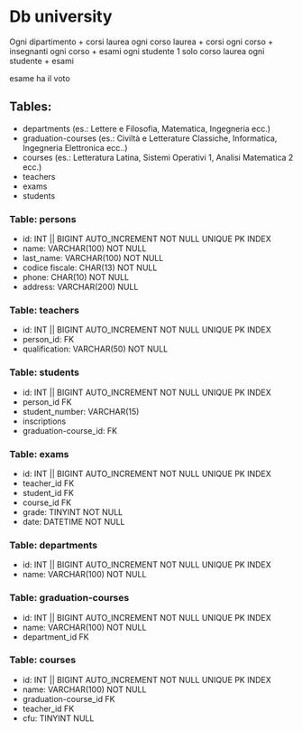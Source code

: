 # Db university


Ogni dipartimento + corsi laurea
ogni corso laurea + corsi
ogni corso + insegnanti
ogni corso + esami
ogni studente 1 solo corso laurea
ogni studente + esami

esame ha il voto


## Tables:
- departments (es.: Lettere e Filosofia, Matematica, Ingegneria ecc.)
- graduation-courses (es.: Civiltà e Letterature Classiche, Informatica, Ingegneria Elettronica ecc..)
- courses (es.: Letteratura Latina, Sistemi Operativi 1, Analisi Matematica 2 ecc.)
- teachers
- exams
- students


### Table: persons

- id: INT || BIGINT AUTO_INCREMENT NOT NULL UNIQUE PK INDEX
- name: VARCHAR(100) NOT NULL
- last_name: VARCHAR(100) NOT NULL
- codice fiscale: CHAR(13) NOT NULL
- phone: CHAR(10) NOT NULL
- address: VARCHAR(200) NULL


### Table: teachers

- id: INT || BIGINT AUTO_INCREMENT NOT NULL UNIQUE PK INDEX
- person_id: FK
- qualification: VARCHAR(50) NOT NULL




### Table: students

- id: INT || BIGINT AUTO_INCREMENT NOT NULL UNIQUE PK INDEX
- person_id FK
- student_number: VARCHAR(15)
- inscriptions
- graduation-course_id: FK



### Table: exams

- id: INT || BIGINT AUTO_INCREMENT NOT NULL UNIQUE PK INDEX
- teacher_id FK
- student_id FK
- course_id FK
- grade: TINYINT NOT NULL
- date: DATETIME NOT NULL


### Table: departments

- id: INT || BIGINT AUTO_INCREMENT NOT NULL UNIQUE PK INDEX
- name: VARCHAR(100) NOT NULL


### Table: graduation-courses

- id: INT || BIGINT AUTO_INCREMENT NOT NULL UNIQUE PK INDEX
- name: VARCHAR(100) NOT NULL
- department_id FK


### Table: courses

- id: INT || BIGINT AUTO_INCREMENT NOT NULL UNIQUE PK INDEX
- name: VARCHAR(100) NOT NULL
- graduation-course_id FK
- teacher_id FK
- cfu: TINYINT NULL
 

